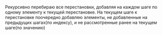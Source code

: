 Рекурсивно перебираю все перестановки, добавляя на каждом шаге по одному элементу к текущей перестановке. На текущем шаге к перестановке поочередно добавляю элементы, не добавленные на предыдущих шагах(по индексу), и не рассмотренные ранее на текущем шаге(по значению)
